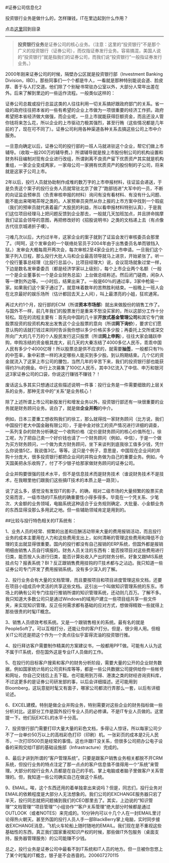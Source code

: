 #证券公司信息化2

投资银行业务是做什么的，怎样赚钱，IT在里边起到什么作用？

点击[这里](http://www.xumenger.com/finance-information-20160129/)回到目录

---

>**投资银行业务**是证券公司的核心业务。（注意：这里的“投资银行”不是那个广义的投资银行（证券公司），而仅指证券发行业务。容易搞混，美国人说的“投资银行”就是指我们的证券公司，而我们说“投资银行”一般指证券发行业务。）

2000年刚来证券公司的时候，隔壁办公区就是投资银行部（Investment Banking Division，IBD）。那些同事们一个个都是牛人，一看就是那种特别能说会道、脸皮厚、善于与人打交道。他们除了个别秘书常驻办公室以外，大部分人常年出差在外。后来了解到里边的一些运作流程。一般类似这样的：

证券公司总裁或投行总监这类的人往往利用一切关系搞好跟政府部门的关系。省一级的政府往往把本省的一些有希望的企业上市做为一项很重要的经济工作抓，政府希望把本省经济做大做强，而企业呢，一旦上市就能获得巨额资金，而且还没人管你钱将来怎么花，所以企业的上市驱动力极其强烈，甚至行贿（这些情况都是几年前的了，现在可不同了）。证券公司利用各种渠道各种关系去搞这些公司上市中介服务。

一旦意向确定以后，证券公司的投行部的一班人马就进驻这个企业，帮它们做上市辅导。（收取一般200万的辅导费。）所谓辅导就是按上市股份制公司的机构设置和财务科目编制对现有企业进行改组，所谓剥离不良资产留下优质资产其实就是机构重组，一家企业变成两家，一家母公司一家拥有优质资产的股份制的子公司，将来就是这家子公司上市。

2年以后，投行人员就协助制作成堆的数万字的上市申报材料，往证监会递送，于是负责这个案子的投行业务人员就常驻北京了做了“跑部钱进”大军中的一员，不断的向证监会预审员（负责审核申报的材料）询问有没有看材料、有没有什么问题、能不能出来喝喝茶呀之类的。人家预审员突然从你上报的上市方案中找到一个瑕疵（我们的预审员就代表着最广大股民的利益，所以看申报材料特别认真），于是我们这位项目经理马上把问题反馈到企业那去，一般就几天加班加点，并且拼命揣摩我们证监会领导的意图，再把修改好的《招股说明书》之类的文档递上去（有点像古代往京城递折子噢）。

刁难几次以后，大约过半年，这家企业的案子就到了证监会发行审核委员会那里了。（呵呵，这个发审会的一个联络处官员于2004年由于出售委员名单而锒铛入狱。）发审会大概每周开两次会，每次审核2至4家企业的上市申请。一旦我们这个案子列入日程，那么投行大批人马和企业最高领导就马上进京，开始紧张了。听一个投行董事总经理（比投行总监小，比项目经理大）说，会议现场就象过堂一样，下边是数名发审委委员（都是经济学家以上级别），每个上市企业两个名额（一般一个是企业董事长一个是企业财务总监）上台做总结称述。然后闭门磋商，闲杂人等一律到外边等。一小时后，结果出来了。一般是60％的通过率，3家中枪毙一家。如果我们这个案子通过了。就意味着数年的苦熬胜利结束。一般晚上一班人会在北京最好的娱乐场所（估计都回去天上人间），叫上最漂亮的小姐，狂欢通宵。

再过大约1个月，投行部的ECM（所谓**资本市场部**）就出来做股份的销售工作了。与国外不一样，前几年我们的股票发行是重来不愁没买家的，所以这部分工作十分轻松。现在的流程主要有：首先向中国的几十家**开放式基金管理公司**和其它专门做股票投资的投资机构发出发售这个企业股票的意向（所谓**网下询价**），要求它们愿意认购的话就打钱过来同时告诉我你想以多少价格买多少股；再委托上交所或深交所向广大的几千万的个人股民发行这只股票（所谓**网上申购**），往往大家会踊跃申购，申购冻结的资金极其庞大，前几天的大秦冻结了4000多亿人民币，乖乖中国人民有多少个4000亿呀！所以股票总是供不应求的，就需要**抽签**，一般都只有1％的中签率，象中彩票一样的决定哪些人能买到多少股。到认购期结束。几个亿的资金就流入了这家上市公司的腰包，当然几年的辛苦下来，我们的投资银行部也能获得约3％的佣金。中行上次募集了100亿人民币，其中3亿流入了中信、申万和银河这3家证券公司的口袋，你说这行赚钱不赚钱？！

废话这么多其实只想通过这些描述说明一件事：投行业务是一件需要细致的上层关系的业务，那种无言中的“关系”是业务核心！

除了上述所谓上市公司新股发行和增发业务以外，投资银行部还有一块很重要的业务就是财务顾问业务。说白了，就是做**企业并购**的中介。

例如，日本三菱重工想收购我们的徐工，那么就得找一家财务顾问（比方说，我们中国投行老大中国金融有限公司），于是中金对徐工的资产情况进行详细的调查，一系列复杂的财务分析确定一个收购价格（定价是财务顾问的核心价值所在）。徐工呢，为了把自己卖一个好价钱也请了一个财务顾问（例如，中信），于是一个做为买方财务顾问，一个做为卖方财务顾问，坐下来谈判到底我徐工值多少钱，凭什么你说值5亿，我说值3亿。等等。这只是个例子，意思是，中国现在企业间的并购十分庞大，很多投资银行都把企业间的并购业务做为自己的重要业务。例如，今天国美把永乐收购了，付了不少银子给那家做财务顾问的证券公司。

企业并购要很强的技术水平，但不是信息技术而是财务技术（谁说财务技术不是技术，在我眼里他们跟我们这些搞IT技术的本质上是一路货）。

说了这么多，感觉没有发现IT的影子。的确，相对二级市场的大量频繁的股票买卖交易而言，一级市场的IT系统的确重要性小得多得多。毕竟在一个凭关系、少笔次、大金额的业务领域，电脑系统这种适合于业务规则确定、大批量、小金额业务的东西显得没那么多用武之地。但一些辅助领域肯定是用到的。

##比较与投行特色相关的IT系统有：

1、业务人员的经常、频繁的出差和应酬活动带来大量的费用报销活动，而且投行业务的成本主要用在人力和这些费用支出上，如何清晰的管理这些费用和降低不合理的支出就显得很重要。国内的投行都没有自己报销的ERP系统，但国外都是报销明细由销售人员自行填报的。财务人员关注的东西有：能否按项目对这些费用进行归类，能否按人头进行归类，能否计算处收入产出的财务分析。好象又跟MIS系统挂点勾？报表系统？BI？反正跟销售费用挂钩的IT技术都与之沾边。我只知道一些证券公司专门开发了费用报销系统。没有多少深入的了解。

2、投行业务会有大量的文档管理，而且要按项目和项目进度管理这些文档，还要在项目小组成员中灵活的共享这些文档。这引出一个叫做知识管理系统的东东。市场上的确有公司专门往投行推销所谓的知识管理系统，还动则几百万。了解不多。我只知道大多数公司只是通过Windows的域用户建立一些项目组共享一些文件夹，来实现知识管理。反正任何需求都有基础的应对方式，想做得精致一些就得上那些很贵的时髦IT概念。

3、销售人员绩效考核系统。又是一个跟销售相关的系统。最有名的就是PeopleSoft了。可以互相打分，还能让你的客户打分。但是，很少用人用。但相关IT公司还是把这个作为一个卖点往似乎富得流油的投资银行推。

4、投行拜访客户需要制作精美的方案建议书，一般都用PPT做。可能有人认为这不属于IT系统，但在国外这是专业IT人员做的工作。

5、在投行的目标客户搜索和客户的财务分析阶段，需要大量的公开的企业财务数据，例如国家统计局的公司资料库等等，都是一些公共数据公司提供给你一些帐号和网址，你自己交钱后上去下载。也可能用到万得、港澳之类的财经咨询资料库，不过这更多的是证券公司研发部的事，以后会详细描述。还可能用到Bloomberg，这玩意挺时髦又有面子，哪家公司都流行弄那么一套，以后有详细论述。

6、EXCEL建模。特别是做企业并购业务，特别需要对这些企业的财务指标做一些分析对比。这部分工作是国外投行专业人员的必修课。不是IT专业人员做的。这里提一下。他们玩EXCEL的水平十分高。

7、投资银行部门需要打印大量大量的彩色文档，多得让人惊讶。所以每家公司少不了一台单价50万以上的高档彩色打印（印刷）机。一张彩页的成本是2元人民币，一次打印500页是经常的事情。这也许跟IT没关系，但很多公司把办公电子设备的采购交给IT部的基础设施部（Infrastracture）完成的。

8、最后才讲到所谓的“客户管理系统”。只要是跟客户销售业务相关都脱不开CRM系统，但投行业务的特点注定了那一点点的客户信息值不值得用一个“系统”来管理。大部分的投行业务人员都是在自己的手机、掌上电脑或者脑子里做客户关系管理的。但，我知道一些公司确实自己在做这个系统。

9、EMAIL。唉，这个东西还用的着单独拿出来说吗？但是，同志们，投行业务对EMAIL的依赖程度是大部分人无法想象的。我们公司的EXCHANGE服务器只宕了半天，投行同志就把问题捅到我们的CEO那里去了。其实，上边说的“知识管理”“文档管理”“项目管理”“小组协作”“客户关系管理”绝大部分时候都是通过OUTLOOK（或者NOTES）来完成的。10分钟内可以十几个人在一封EMAIL里讨论得热火朝天。甚至外国的投行人员人手一部BlackBerry掌上电脑，实时同步接收EXCHANGE消息，飞机火车轮船上随时随地的EMAIL。我们现在是不重视这些基础性的东西，真正我们国家重视知识产权的时候，那些做IT外包服务（桌面支持，服务器管理服务）的公司能赚不少钱。

总之，投行业务是证券公司中最看不到IT系统和IT人员的地方。但一旦被你忽悠上了某个时髦的IT概念，银子是不会吝啬的。200607270115
